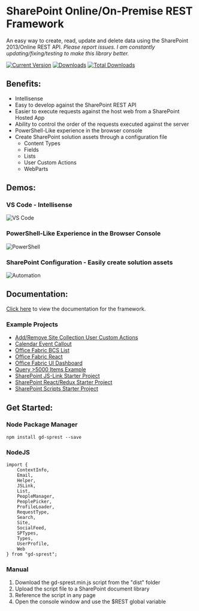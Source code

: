 # SharePoint Online/On-Premise REST Framework
An easy way to create, read, update and delete data using the SharePoint 2013/Online REST API.
*Please report issues. I am constantly updating/fixing/testing to make this library better.*

[![Current Version](https://badge.fury.io/js/gd-sprest.svg)](https://www.npmjs.com/package/gd-sprest)
[![Downloads](https://img.shields.io/npm/dm/gd-sprest.svg)](https://www.npmjs.com/package/gd-sprest)
[![Total Downloads](https://img.shields.io/npm/dt/gd-sprest.svg)](https://www.npmjs.com/package/gd-sprest)

## Benefits:
* Intellisense
* Easy to develop against the SharePoint REST API
* Easier to execute requests against the host web from a SharePoint Hosted App
* Ability to control the order of the requests executed against the server
* PowerShell-Like experience in the browser console
* Create SharePoint solution assets through a configuration file
    * Content Types
    * Fields
    * Lists
    * User Custom Actions
    * WebParts

## Demos:
### VS Code - Intellisense
![VS Code](https://raw.githubusercontent.com/gunjandatta/sprest/master/images/demo-VSCode.gif)

### PowerShell-Like Experience in the Browser Console
![PowerShell](https://raw.githubusercontent.com/gunjandatta/sprest/master/images/demo-ConsoleWindow.gif)

### SharePoint Configuration - Easily create solution assets
![Automation](https://raw.githubusercontent.com/gunjandatta/sprest/master/images/demo-SPConfig.gif)

## Documentation:
[Click here](https://github.com/gunjandatta/sprest/wiki) to view the documentation for the framework.

### Example Projects
* [Add/Remove Site Collection User Custom Actions](https://github.com/gunjandatta/sprest-sitecustomactions)
* [Calendar Event Callout](https://github.com/gunjandatta/sp-event-callout)
* [Office Fabric BCS List](https://github.com/gunjandatta/sprest-bcs-list)
* [Office Fabric React](https://github.com/gunjandatta/sprest-fabric-react)
* [Office Fabric UI Dashboard](https://github.com/gunjandatta/sprest-list)
* [Query >5000 Items Example](https://github.com/gunjandatta/sprest-large-list)
* [SharePoint JS-Link Starter Project](https://github.com/gunjandatta/sp-jslink)
* [SharePoint React/Redux Starter Project](https://github.com/gunjandatta/sp-react-redux)
* [SharePoint Scripts Starter Project](https://github.com/gunjandatta/sp-scripts)

## Get Started:
### Node Package Manager
```
npm install gd-sprest --save
```
### NodeJS
```
import {
    ContextInfo,
    Email,
    Helper,
    JSLink,
    List,
    PeopleManager,
    PeoplePicker,
    ProfileLoader,
    RequestType,
    Search,
    Site,
    SocialFeed,
    SPTypes,
    Types,
    UserProfile,
    Web
} from "gd-sprest";
```
### Manual
1. Download the gd-sprest.min.js script from the "dist" folder
2. Upload the script file to a SharePoint document library
3. Reference the script in any page
4. Open the console window and use the $REST global variable